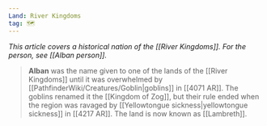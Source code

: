 ```yaml
---
Land: River Kingdoms
tag: 🗺️
---
```


*This article covers a historical nation of the [[River Kingdoms]]. For the person, see [[Alban person]].*
> **Alban** was the name given to one of the lands of the [[River Kingdoms]] until it was overwhelmed by [[PathfinderWiki/Creatures/Goblin|goblins]] in [[4071 AR]]. The goblins renamed it the [[Kingdom of Zog]], but their rule ended when the region was ravaged by [[Yellowtongue sickness|yellowtongue sickness]] in [[4217 AR]]. The land is now known as [[Lambreth]].








